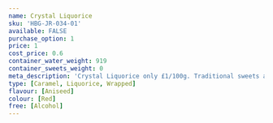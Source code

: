 ```yaml
---
name: Crystal Liquorice
sku: 'HBG-JR-034-01'
available: FALSE
purchase_option: 1
price: 1
cost_price: 0.6
container_water_weight: 919
container_sweets_weight: 0
meta_description: 'Crystal Liquorice only £1/100g. Traditional sweets and more at Humbugs Confectionery Store. Specialists in satisfying your sweet tooth!'
type: [Caramel, Liquorice, Wrapped]
flavour: [Aniseed]
colour: [Red]
free: [Alcohol]
---
```


